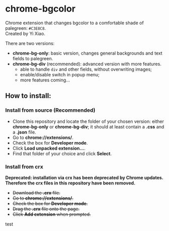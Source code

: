 # chrome-bgcolor

Chrome extension that changes bgcolor to a comfortable shade of palegreen: `#C3E8C8`.  
Created by Yi Xiao.

There are two versions:  
- **chrome-bg-only**: basic version, changes general backgrounds and text fields to palegreen.  
- **chrome-bg-div** (recommended): advanced version with more features.
    - able to handle `div` and other fields, without overwriting images;
    - enable/disable switch in popup menu;
    - more features coming...

## How to install:

### Install from source (Recommended)
- Clone this repository and locate the folder of your chosen version: either **chrome-bg-only** or **chrome-bg-div**; it should at least contain a **.css** and a **.json** file.   
- Go to **chrome://extensions/**.  
- Check the box for **Developer mode**.  
- Click **Load unpacked extension...**.  
- Find that folder of your choice and click **Select**.

### Install from crx
**Deprecated: installation via crx has been deprecated by Chrome updates. Therefore the crx files in this repository have been removed.**
- ~~Download the **.crx** file.~~
- ~~Go to **chrome://extensions/**.~~  
- ~~Check the box for **Developer mode**.~~  
- ~~Drag the **.crx** file onto the page.~~
- ~~Click **Add extension** when prompted.~~

test
